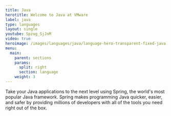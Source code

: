 ```yaml
---
title: Java
herotitle: Welcome to Java at VMware
label: java
type: languages
layout: single
youtube: Spzug_SjJnM
video: true
heroimage: /images/languages/java/language-hero-transparent-fixed-java.svg
menu:
  main:
    parent: sections
    params:
      split: right
      section: language
    weight: 3
---
```


Take your Java applications to the next level using Spring, the world's most popular Java framework. Spring makes programming Java quicker, easier, and safer by providing millions of developers with all of the tools you need right out of the box.